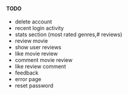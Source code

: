 #### TODO

- delete account
- recent login activity
- stats section (most rated genres,# reviews)
- review movie
- show user reviews
- like movie review
- comment movie review
- like review comment
- feedback
- error page
- reset password
